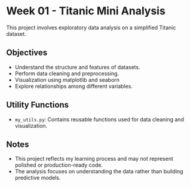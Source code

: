 # Week 01 - Titanic Mini Analysis

This project involves exploratory data analysis on a simplified Titanic dataset.

## Objectives

- Understand the structure and features of datasets.
- Perform data cleaning and preprocessing.
- Visualization using matplotlib and seaborn
- Explore relationships among different variables.

## Utility Functions

- `my_utils.py`: Contains reusable functions used for data cleaning and visualization.

## Notes

- This project reflects my learning process and may not represent polished or production-ready code.
- The analysis focuses on understanding the data rather than building predictive models.
